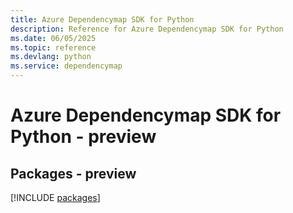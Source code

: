 ```yaml
---
title: Azure Dependencymap SDK for Python
description: Reference for Azure Dependencymap SDK for Python
ms.date: 06/05/2025
ms.topic: reference
ms.devlang: python
ms.service: dependencymap
---
```

# Azure Dependencymap SDK for Python - preview
## Packages - preview
[!INCLUDE [packages](dependencymap-index.md)]